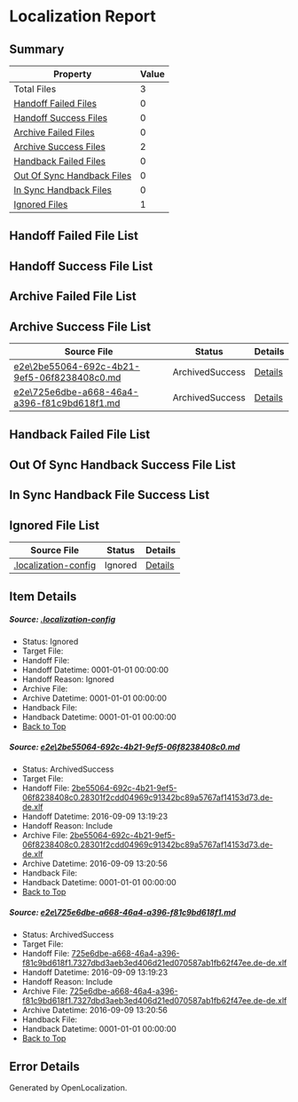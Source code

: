 # <a name='report-top'></a> Localization Report

## Summary
 Property | Value 
 -------- | ----- 
 Total Files | 3
[ Handoff Failed Files ](#handoff-failed-list)| 0
[ Handoff Success Files ](#handoff-success-list)| 0
[ Archive Failed Files ](#archive-failed-list)| 0
[ Archive Success Files ](#archive-success-list)| 2
[ Handback Failed Files ](#handback-failed-list)| 0
[ Out Of Sync Handback Files ](#outofsync-handback-success-list)| 0
[ In Sync Handback Files ](#insync-handback-success-list)| 0
[ Ignored Files ](#ignored-list)| 1

## <a name='handoff-failed-list'></a> Handoff Failed File List

## <a name='handoff-success-list'></a> Handoff Success File List

## <a name='archive-failed-list'></a> Archive Failed File List

## <a name='archive-success-list'></a> Archive Success File List
 Source File | Status | Details 
 ----------- | ------ | ------- 
 [e2e\2be55064-692c-4b21-9ef5-06f8238408c0.md](https://github.com/OpenLocalizationTestOrg/ol-test0/blob/5d86af8c8d19ead65f7747d5292e0be6bb130958/e2e/2be55064-692c-4b21-9ef5-06f8238408c0.md) | ArchivedSuccess | [Details](#af25d84a93b20658c4bfed7a5822c7e11560f1011)
 [e2e\725e6dbe-a668-46a4-a396-f81c9bd618f1.md](https://github.com/OpenLocalizationTestOrg/ol-test0/blob/5d86af8c8d19ead65f7747d5292e0be6bb130958/e2e/725e6dbe-a668-46a4-a396-f81c9bd618f1.md) | ArchivedSuccess | [Details](#63bc55353240e740796191521779821d1560100f2)

## <a name='handback-failed-list'></a> Handback Failed File List

## <a name='outofsync-handback-success-list'></a> Out Of Sync Handback Success File List

## <a name='insync-handback-success-list'></a> In Sync Handback File Success List

## <a name='ignored-list'></a> Ignored File List
 Source File | Status | Details 
 ----------- | ------ | ------- 
 [.localization-config](https://github.com/OpenLocalizationTestOrg/ol-test0/blob/5d86af8c8d19ead65f7747d5292e0be6bb130958/.localization-config) | Ignored | [Details](#c268a05ecaa7ec85942ed632c29928ee5bd6da8d0)

## Item Details
##### <a name='c268a05ecaa7ec85942ed632c29928ee5bd6da8d0'></a> Source: [.localization-config](https://github.com/OpenLocalizationTestOrg/ol-test0/blob/5d86af8c8d19ead65f7747d5292e0be6bb130958/.localization-config)
* Status: Ignored
* Target File: 
* Handoff File: 
* Handoff Datetime: 0001-01-01 00:00:00
* Handoff Reason: Ignored
* Archive File: 
* Archive Datetime: 0001-01-01 00:00:00
* Handback File: 
* Handback Datetime: 0001-01-01 00:00:00
* [Back to Top](#report-top)

##### <a name='af25d84a93b20658c4bfed7a5822c7e11560f1011'></a> Source: [e2e\2be55064-692c-4b21-9ef5-06f8238408c0.md](https://github.com/OpenLocalizationTestOrg/ol-test0/blob/5d86af8c8d19ead65f7747d5292e0be6bb130958/e2e/2be55064-692c-4b21-9ef5-06f8238408c0.md)
* Status: ArchivedSuccess
* Target File: 
* Handoff File: [2be55064-692c-4b21-9ef5-06f8238408c0.28301f2cdd04969c91342bc89a5767af14153d73.de-de.xlf](https://github.com/OpenLocalizationTestOrg/ol-test0-handoff/blob/4a1d9de1eb6ea978d8980fbf114b62ec381fe140/ol-handoff/OpenLocalizationTestOrg/ol-test0-dede/yuwzho/ht/2be55064-692c-4b21-9ef5-06f8238408c0.28301f2cdd04969c91342bc89a5767af14153d73.de-de.xlf)
* Handoff Datetime: 2016-09-09 13:19:23
* Handoff Reason: Include
* Archive File: [2be55064-692c-4b21-9ef5-06f8238408c0.28301f2cdd04969c91342bc89a5767af14153d73.de-de.xlf](https://github.com/OpenLocalizationTestOrg/ol-test0-handoff/blob/a41d2123e2c203cdc779ab6f2c34ca5d2e74da4b/ol-archive/OpenLocalizationTestOrg/ol-test0-dede/yuwzho/ht/2be55064-692c-4b21-9ef5-06f8238408c0.28301f2cdd04969c91342bc89a5767af14153d73.de-de.xlf)
* Archive Datetime: 2016-09-09 13:20:56
* Handback File: 
* Handback Datetime: 0001-01-01 00:00:00
* [Back to Top](#report-top)

##### <a name='63bc55353240e740796191521779821d1560100f2'></a> Source: [e2e\725e6dbe-a668-46a4-a396-f81c9bd618f1.md](https://github.com/OpenLocalizationTestOrg/ol-test0/blob/5d86af8c8d19ead65f7747d5292e0be6bb130958/e2e/725e6dbe-a668-46a4-a396-f81c9bd618f1.md)
* Status: ArchivedSuccess
* Target File: 
* Handoff File: [725e6dbe-a668-46a4-a396-f81c9bd618f1.7327dbd3aeb3ed406d21ed070587ab1fb62f47ee.de-de.xlf](https://github.com/OpenLocalizationTestOrg/ol-test0-handoff/blob/4a1d9de1eb6ea978d8980fbf114b62ec381fe140/ol-handoff/OpenLocalizationTestOrg/ol-test0-dede/yuwzho/ht/725e6dbe-a668-46a4-a396-f81c9bd618f1.7327dbd3aeb3ed406d21ed070587ab1fb62f47ee.de-de.xlf)
* Handoff Datetime: 2016-09-09 13:19:23
* Handoff Reason: Include
* Archive File: [725e6dbe-a668-46a4-a396-f81c9bd618f1.7327dbd3aeb3ed406d21ed070587ab1fb62f47ee.de-de.xlf](https://github.com/OpenLocalizationTestOrg/ol-test0-handoff/blob/a41d2123e2c203cdc779ab6f2c34ca5d2e74da4b/ol-archive/OpenLocalizationTestOrg/ol-test0-dede/yuwzho/ht/725e6dbe-a668-46a4-a396-f81c9bd618f1.7327dbd3aeb3ed406d21ed070587ab1fb62f47ee.de-de.xlf)
* Archive Datetime: 2016-09-09 13:20:56
* Handback File: 
* Handback Datetime: 0001-01-01 00:00:00
* [Back to Top](#report-top)


## Error Details

Generated by OpenLocalization.
